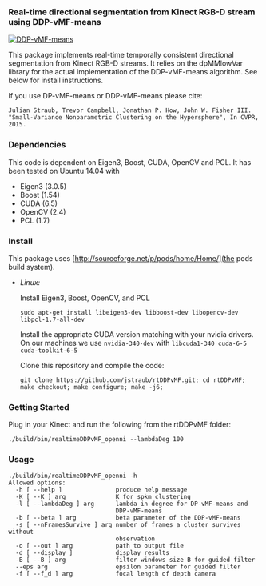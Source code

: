### Real-time directional segmentation from Kinect RGB-D stream using DDP-vMF-means

[![DDP-vMF-means](http://img.youtube.com/vi/wLP18q80oAE/0.jpg)](http://www.youtube.com/watch?v=wLP18q80oAE)

This package implements real-time temporally consistent directional
segmentation from Kinect RGB-D streams. It relies on the dpMMlowVar
library for the actual implementation of the DDP-vMF-means algorithm.
See below for install instructions.

If you use DP-vMF-means or DDP-vMF-means please cite:
```
Julian Straub, Trevor Campbell, Jonathan P. How, John W. Fisher III. 
"Small-Variance Nonparametric Clustering on the Hypersphere", In CVPR,
2015.
```

### Dependencies
This code is dependent on Eigen3, Boost, CUDA, OpenCV and PCL.
It has been tested on Ubuntu 14.04 with 
- Eigen3 (3.0.5) 
- Boost (1.54)
- CUDA (6.5)
- OpenCV (2.4)
- PCL (1.7)

### Install

This package uses [http://sourceforge.net/p/pods/home/Home/](the pods build system).

- *Linux:* 

    Install Eigen3, Boost, OpenCV, and PCL

    ```
    sudo apt-get install libeigen3-dev libboost-dev libopencv-dev libpcl-1.7-all-dev
    ```

    Install the appropriate CUDA version matching with your nvidia
    drivers. On our machines we use `nvidia-340-dev` with
    `libcuda1-340 cuda-6-5 cuda-toolkit-6-5`

    Clone this repository and compile the code:

    ```
    git clone https://github.com/jstraub/rtDDPvMF.git; cd rtDDPvMF;
    make checkout; make configure; make -j6;
    ```
### Getting Started

Plug in your Kinect and run the following from the rtDDPvMF folder:
```
./build/bin/realtimeDDPvMF_openni --lambdaDeg 100 
```

### Usage 

```
./build/bin/realtimeDDPvMF_openni -h
Allowed options:
  -h [ --help ]               produce help message
  -K [ --K ] arg              K for spkm clustering
  -l [ --lambdaDeg ] arg      lambda in degree for DP-vMF-means and 
                              DDP-vMF-means
  -b [ --beta ] arg           beta parameter of the DDP-vMF-means
  -s [ --nFramesSurvive ] arg number of frames a cluster survives without 
                              observation
  -o [ --out ] arg            path to output file
  -d [ --display ]            display results
  -B [ --B ] arg              filter windows size B for guided filter
  --eps arg                   epsilon parameter for guided filter
  -f [ --f_d ] arg            focal length of depth camera
``` 
